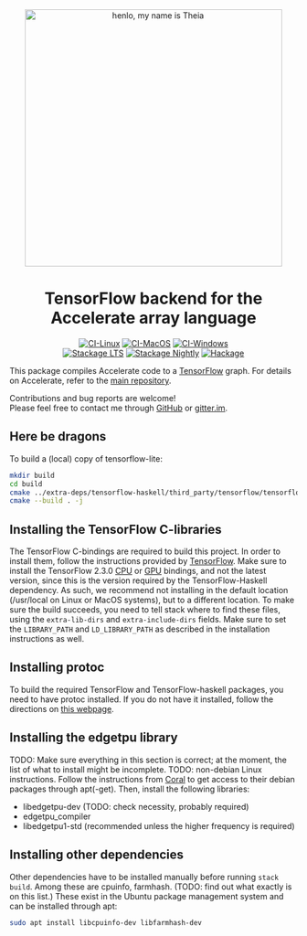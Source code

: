 <div align="center">
<img width="450" src="https://github.com/AccelerateHS/accelerate/raw/master/images/accelerate-logo-text-v.png?raw=true" alt="henlo, my name is Theia"/>

# TensorFlow backend for the Accelerate array language

[![CI-Linux](https://github.com/tmcdonell/accelerate-tensorflow/workflows/ci-linux/badge.svg)](https://github.com/tmcdonell/accelerate-tensorflow/actions?query=workflow%3Aci-linux)
[![CI-MacOS](https://github.com/tmcdonell/accelerate-tensorflow/workflows/ci-macos/badge.svg)](https://github.com/tmcdonell/accelerate-tensorflow/actions?query=workflow%3Aci-macos)
[![CI-Windows](https://github.com/tmcdonell/accelerate-tensorflow/workflows/ci-windows/badge.svg)](https://github.com/tmcdonell/accelerate-tensorflow/actions?query=workflow%3Aci-windows)
<br>
[![Stackage LTS](https://stackage.org/package/accelerate-tensorflow/badge/lts)](https://stackage.org/lts/package/accelerate-tensorflow)
[![Stackage Nightly](https://stackage.org/package/accelerate-tensorflow/badge/nightly)](https://stackage.org/nightly/package/accelerate-tensorflow)
[![Hackage](https://img.shields.io/hackage/v/accelerate-tensorflow.svg)](https://hackage.haskell.org/package/accelerate-tensorflow)

</div>

This package compiles Accelerate code to a [TensorFlow](https://www.tensorflow.org) graph. For details on
Accelerate, refer to the [main repository](https://github.com/AccelerateHS/accelerate).

Contributions and bug reports are welcome!<br>
Please feel free to contact me through [GitHub](https://github.com/AccelerateHS/accelerate) or [gitter.im](https://gitter.im/AccelerateHS/Lobby).

## Here be dragons

To build a (local) copy of tensorflow-lite:

```sh
mkdir build
cd build
cmake ../extra-deps/tensorflow-haskell/third_party/tensorflow/tensorflow/lite -DBUILD_SHARED_LIBS=1
cmake --build . -j
```

## Installing the TensorFlow C-libraries

The TensorFlow C-bindings are required to build this project. In order to
install them, follow the instructions provided by
[TensorFlow](https://www.tensorflow.org/install/lang_c). Make sure to install
the TensorFlow 2.3.0
[CPU](https://storage.googleapis.com/tensorflow/libtensorflow/libtensorflow-cpu-linux-x86_64-2.3.0.tar.gz)
or
[GPU](https://storage.googleapis.com/tensorflow/libtensorflow/libtensorflow-gpu-linux-x86_64-2.3.0.tar.gz)
bindings, and not the latest version, since this is the version required by the
TensorFlow-Haskell dependency. As such, we recommend not installing in the
default location (/usr/local on Linux or MacOS systems), but to a different
location. To make sure the build succeeds, you need to tell stack where to find
these files, using the `extra-lib-dirs` and `extra-include-dirs` fields. Make
sure to set the `LIBRARY_PATH` and `LD_LIBRARY_PATH` as described in the
installation instructions as well.

## Installing protoc

To build the required TensorFlow and TensorFlow-haskell packages, you need to
have protoc installed. If you do not have it installed, follow the directions on
[this webpage](https://google.github.io/proto-lens/installing-protoc.html).

## Installing the edgetpu library

TODO: Make sure everything in this section is correct; at the moment, the list
of what to install might be incomplete.
TODO: non-debian Linux instructions.
Follow the instructions from [Coral](https://coral.ai/software/#debian-packages) to get access to their debian packages through apt(-get). Then, install the following libraries:
 - libedgetpu-dev (TODO: check necessity, probably required)
 - edgetpu\_compiler
 - libedgetpu1-std (recommended unless the higher frequency is required)

## Installing other dependencies

Other dependencies have to be installed manually before running `stack build`.
Among these are cpuinfo, farmhash. (TODO: find out what exactly is on this
list.) These exist in the Ubuntu package management system and can be installed
through apt:
```bash
sudo apt install libcpuinfo-dev libfarmhash-dev
```

